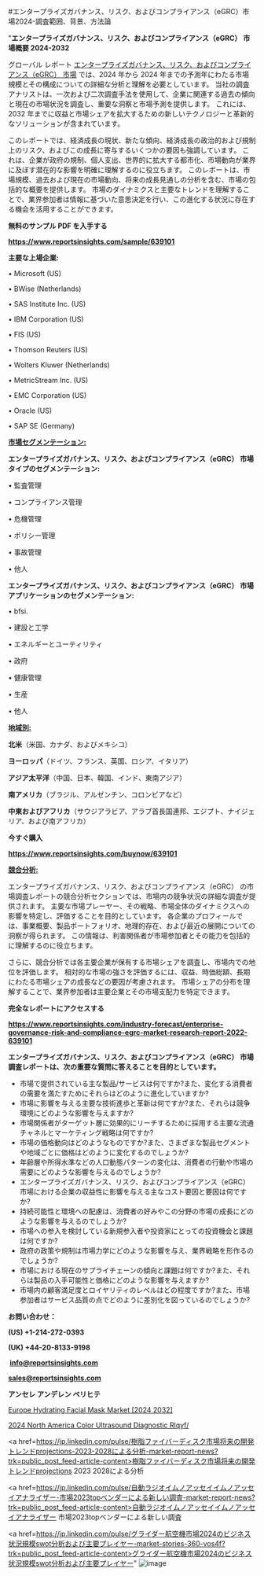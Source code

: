 #エンタープライズガバナンス、リスク、およびコンプライアンス（eGRC）市場2024-調査範囲、背景、方法論

"<strong>エンタープライズガバナンス、リスク、およびコンプライアンス（eGRC） 市場概要 2024-2032</strong>

グローバル レポート <a href=https://www.reportsinsights.com/sample/639101>エンタープライズガバナンス、リスク、およびコンプライアンス（eGRC） 市場</a> では、2024 年から 2024 年までの予測年にわたる市場規模とその構成についての詳細な分析と理解を必要としています。 当社の調査アナリストは、一次および二次調査手法を使用して、企業に関連する過去の傾向と現在の市場状況を調査し、重要な洞察と市場予測を提供します。 これには、2032 年までに収益と市場シェアを拡大​​するための新しいテクノロジーと革新的なソリューションが含まれています。

このレポートでは、経済成長の現状、新たな傾向、経済成長の政治的および規制上のリスク、およびこの成長に寄与するいくつかの要因も強調しています。 これは、企業が政府の規制、個人支出、世界的に拡大する都市化、市場動向が業界に及ぼす潜在的な影響を明確に理解するのに役立ちます。 このレポートは、市場規模、過去および現在の市場動向、将来の成長見通しの分析を含む、市場の包括的な概要を提供します。 市場のダイナミクスと主要なトレンドを理解することで、業界参加者は情報に基づいた意思決定を行い、この進化する状況に存在する機会を活用することができます。

<strong><b>無料のサンプル PDF を入手する</b></strong>

<a href=https://www.reportsinsights.com/sample/639101><strong><u>https://www.reportsinsights.com/sample/639101</u></strong></a>

<strong>主要な上場企業:</strong>

• Microsoft (US)

• BWise (Netherlands)

• SAS Institute Inc. (US)

• IBM Corporation (US)

• FIS (US)

• Thomson Reuters (US)

• Wolters Kluwer (Netherlands)

• MetricStream Inc. (US)

• EMC Corporation (US)

• Oracle (US)

• SAP SE (Germany)

<strong><u>市場セグメンテーション</u></strong><strong><u>:</u></strong>

<strong>エンタープライズガバナンス、リスク、およびコンプライアンス（eGRC） 市場タイプのセグメンテーション:</strong>

• 監査管理

• コンプライアンス管理

• 危機管理

• ポリシー管理

• 事故管理

• 他人

<strong>エンタープライズガバナンス、リスク、およびコンプライアンス（eGRC） 市場アプリケーションのセグメンテーション:</strong>

• bfsi.

• 建設と工学

• エネルギーとユーティリティ

• 政府

• 健康管理

• 生産

• 他人

<strong><u>地域別</u></strong><strong><u>:</u></strong>

<strong>北米</strong>（米国、カナダ、およびメキシコ）

<strong>ヨーロッパ</strong>（ドイツ、フランス、英国、ロシア、イタリア）

<strong>アジア太平洋</strong>（中国、日本、韓国、インド、東南アジア）

<strong>南アメリカ</strong>（ブラジル、アルゼンチン、コロンビアなど）

<strong>中東およびアフリカ</strong>（サウジアラビア、アラブ首長国連邦、エジプト、ナイジェリア、および南アフリカ）

<strong>今すぐ購入</strong>

<a href=https://www.reportsinsights.com/buynow/639101><strong><u>https://www.reportsinsights.com/buynow/639101</u></strong></a>

<strong><u>競合分析:</u></strong>

エンタープライズガバナンス、リスク、およびコンプライアンス（eGRC） の市場調査レポートの競合分析セクションでは、市場内の競争状況の詳細な調査が提供されます。 主要な市場プレーヤー、その戦略、市場全体のダイナミクスへの影響を特定し、評価することを目的としています。 各企業のプロフィールでは、事業概要、製品ポートフォリオ、地理的存在、および最近の展開についての洞察が得られます。 この情報は、利害関係者が市場参加者とその能力を包括的に理解するのに役立ちます。

さらに、競合分析では各主要企業が保有する市場シェアを調査し、市場内での地位を評価します。 相対的な市場の強さを評価するには、収益、時価総額、長期にわたる市場シェアの成長などの要因が考慮されます。 市場シェアの分布を理解することで、業界参加者は主要企業とその市場支配力を特定できます。

<strong>完全なレポートにアクセスする</strong>

<a href=https://www.reportsinsights.com/industry-forecast/enterprise-governance-risk-and-compliance-egrc-market-research-report-2022-639101><strong><u><b>https://www.reportsinsights.com/industry-forecast/enterprise-governance-risk-and-compliance-egrc-market-research-report-2022-639101</b></u></strong></a>

<strong><b>エンタープライズガバナンス、リスク、およびコンプライアンス（eGRC） 市場調査レポートは、次の重要な質問に答えることを目的としています。</b></strong>
<ul>
  <li>市場で提供されている主な製品/サービスは何ですか?また、変化する消費者の需要を満たすためにそれらはどのように進化していますか?</li>
  <li>市場に影響を与える主要な技術進歩と革新は何ですか?また、それらは競争環境にどのような影響を与えますか?</li>
  <li>市場関係者がターゲット層に効果的にリーチするために採用する主要な流通チャネルとマーケティング戦略は何ですか?</li>
  <li>市場の価格動向はどのようなものですか?また、さまざまな製品セグメントや地域ごとに価格はどのように変化するのでしょうか?</li>
  <li>年齢層や所得水準などの人口動態パターンの変化は、消費者の行動や市場の需要にどのような影響を与えるのでしょうか?</li>
  <li>エンタープライズガバナンス、リスク、およびコンプライアンス（eGRC） 市場における企業の収益性に影響を与える主なコスト要因と要因は何ですか?</li>
  <li>持続可能性と環境への配慮は、消費者の好みやこの分野の市場の成長にどのような影響を与えるのでしょうか?</li>
  <li>市場への参入を検討している新規参入者や投資家にとっての投資機会と課題は何ですか?</li>
  <li>政府の政策や規制は市場力学にどのような影響を与え、業界戦略を形作るのでしょうか?</li>
  <li>市場における現在のサプライチェーンの傾向と課題は何ですか?また、それらは製品の入手可能性と価格にどのような影響を与えますか?</li>
  <li>市場内の顧客満足度とロイヤリティのレベルはどの程度ですか?また、市場参加者はサービス品質の点でどのように差別化を図っているのでしょうか?</li>
</ul>
<strong>お問い合わせ：</strong>

<strong>(US) +1-214-272-0393</strong>

<strong>(UK) +44-20-8133-9198</strong>

<strong> </strong><a href=info@reportsinsights.com><strong><u>info@reportsinsights.com</u></strong></a>

<a href=sales@reportsinsights.com><strong><u>sales@reportsinsights.com</u></strong></a>

<strong>アンセレ アンデレン ベリヒテ</strong>

<a href=https://www.linkedin.com/pulse/europe-hydrating-facial-mask-markets-2024-comprehensive-b40me/>Europe Hydrating Facial Mask Market [2024 2032]</a>

<a href=https://www.linkedin.com/pulse/2024-north-america-color-ultrasound-diagnostic-rlqyf/>2024 North America Color Ultrasound Diagnostic Rlqyf/</a>

<a href=https://jp.linkedin.com/pulse/樹脂ファイバーディスク市場将来の開発トレンドprojections-2023-2028による分析-market-report-news?trk=public_post_feed-article-content>樹脂ファイバーディスク市場将来の開発トレンドprojections 2023 2028による分析</a>

<a href=https://jp.linkedin.com/pulse/自動ラジオイムノアッセイイムノアッセイアナライザー-市場2023topベンダーによる新しい調査-market-report-news?trk=public_post_feed-article-content>自動ラジオイムノアッセイイムノアッセイアナライザー 市場2023topベンダーによる新しい調査</a>

<a href=https://jp.linkedin.com/pulse/グライダー航空機市場2024のビジネス状況規模swot分析および主要プレイヤー-market-stories-360-vos4f?trk=public_post_feed-article-content>グライダー航空機市場2024のビジネス状況規模swot分析および主要プレイヤー</a>"
![image](https://github.com/ahaan12367/RIMarket24/assets/158471582/17f8a8c7-1cb7-4ef3-8ee1-a0ab11c69dc4)

